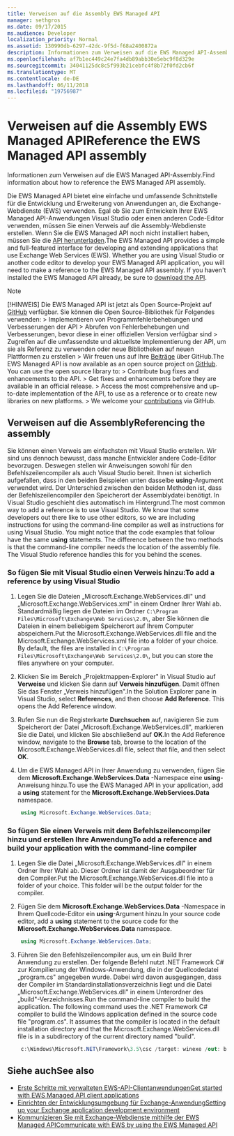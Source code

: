 ```yaml
---
title: Verweisen auf die Assembly EWS Managed API
manager: sethgros
ms.date: 09/17/2015
ms.audience: Developer
localization_priority: Normal
ms.assetid: 130990db-6297-42dc-9f5d-f68a2400872a
description: Informationen zum Verweisen auf die EWS Managed API-Assembly.
ms.openlocfilehash: af7b1ec449c24e7fa4db89abb30e5ebc9f8d329e
ms.sourcegitcommit: 34041125dc8c5f993b21cebfc4f8b72f0fd2cb6f
ms.translationtype: MT
ms.contentlocale: de-DE
ms.lasthandoff: 06/11/2018
ms.locfileid: "19756987"
---
```

# <a name="reference-the-ews-managed-api-assembly"></a><span data-ttu-id="eba5b-103">Verweisen auf die Assembly EWS Managed API</span><span class="sxs-lookup"><span data-stu-id="eba5b-103">Reference the EWS Managed API assembly</span></span>

<span data-ttu-id="eba5b-104">Informationen zum Verweisen auf die EWS Managed API-Assembly.</span><span class="sxs-lookup"><span data-stu-id="eba5b-104">Find information about how to reference the EWS Managed API assembly.</span></span>
  
<span data-ttu-id="eba5b-p101">Die EWS Managed API bietet eine einfache und umfassende Schnittstelle für die Entwicklung und Erweiterung von Anwendungen an, die Exchange-Webdienste (EWS) verwenden. Egal ob Sie zum Entwickeln Ihrer EWS Managed API-Anwendungen Visual Studio oder einen anderen Code-Editor verwenden, müssen Sie einen Verweis auf die Assembly-Webdienste erstellen. Wenn Sie die EWS Managed API noch nicht installiert haben, müssen Sie die [API herunterladen](http://aka.ms/ews-managed-api-readme).</span><span class="sxs-lookup"><span data-stu-id="eba5b-p101">The EWS Managed API provides a simple and full-featured interface for developing and extending applications that use Exchange Web Services (EWS). Whether you are using Visual Studio or another code editor to develop your EWS Managed API application, you will need to make a reference to the EWS Managed API assembly. If you haven't installed the EWS Managed API already, be sure to [download the API](http://aka.ms/ews-managed-api-readme).</span></span>
  
> [!NOTE]
>  <span data-ttu-id="eba5b-p102">[!HINWEIS]  Die EWS Managed API ist jetzt als Open Source-Projekt auf [GitHub](https://github.com/officedev/ews-managed-api) verfügbar. Sie können die Open Source-Bibliothek für Folgendes verwenden: >  Implementieren von Programmfehlerbehebungen und Verbesserungen der API >  Abrufen von Fehlerbehebungen und Verbesserungen, bevor diese in einer offiziellen Version verfügbar sind >  Zugreifen auf die umfassendste und aktuellste Implementierung der API, um sie als Referenz zu verwenden oder neue Bibliotheken auf neuen Plattformen zu erstellen >  Wir freuen uns auf Ihre [Beiträge](https://github.com/OfficeDev/ews-managed-api/blob/master/CONTRIBUTING.md) über GitHub.</span><span class="sxs-lookup"><span data-stu-id="eba5b-p102">The EWS Managed API is now available as an open source project on [GitHub](https://github.com/officedev/ews-managed-api). You can use the open source library to: >  Contribute bug fixes and enhancements to the API. >  Get fixes and enhancements before they are available in an official release. >  Access the most comprehensive and up-to-date implementation of the API, to use as a reference or to create new libraries on new platforms. >  We welcome your [contributions](https://github.com/OfficeDev/ews-managed-api/blob/master/CONTRIBUTING.md) via GitHub.</span></span> 
  
## <a name="referencing-the-assembly"></a><span data-ttu-id="eba5b-113">Verweisen auf die Assembly</span><span class="sxs-lookup"><span data-stu-id="eba5b-113">Referencing the assembly</span></span>

<span data-ttu-id="eba5b-p103">Sie können einen Verweis am einfachsten mit Visual Studio erstellen. Wir sind uns dennoch bewusst, dass manche Entwickler andere Code-Editor bevorzugen. Deswegen stellen wir Anweisungen sowohl für den Befehlszeilencompiler als auch Visual Studio bereit. Ihnen ist sicherlich aufgefallen, dass in den beiden Beispielen unten dasselbe **using**-Argument verwendet wird. Der Unterschied zwischen den beiden Methoden ist, dass der Befehlszeilencompiler den Speicherort der Assemblydatei benötigt. In Visual Studio geschieht dies automatisch im Hintergrund.</span><span class="sxs-lookup"><span data-stu-id="eba5b-p103">The most common way to add a reference is to use Visual Studio. We know that some developers out there like to use other editors, so we are including instructions for using the command-line compiler as well as instructions for using Visual Studio. You might notice that the code examples that follow have the same **using** statements. The difference between the two methods is that the command-line compiler needs the location of the assembly file. The Visual Studio reference handles this for you behind the scenes.</span></span> 
  
### <a name="to-add-a-reference-by-using-visual-studio"></a><span data-ttu-id="eba5b-119">So fügen Sie mit Visual Studio einen Verweis hinzu:</span><span class="sxs-lookup"><span data-stu-id="eba5b-119">To add a reference by using Visual Studio</span></span>

1. <span data-ttu-id="eba5b-p104">Legen Sie die Dateien „Microsoft.Exchange.WebServices.dll" und „Microsoft.Exchange.WebServices.xml" in einem Ordner Ihrer Wahl ab. Standardmäßig liegen die Dateien im Ordner  `C:\Program Files\Microsoft\Exchange\Web Services\2.0\`, aber Sie können die Dateien in einem beliebigem Speicherort auf Ihrem Computer abspeichern.</span><span class="sxs-lookup"><span data-stu-id="eba5b-p104">Put the Microsoft.Exchange.WebServices.dll file and the Microsoft.Exchange.WebServices.xml file into a folder of your choice. By default, the files are installed in  `C:\Program Files\Microsoft\Exchange\Web Services\2.0\`, but you can store the files anywhere on your computer.</span></span>
    
2. <span data-ttu-id="eba5b-p105">Klicken Sie im Bereich „Projektmappen-Explorer" in Visual Studio auf **Verweise** und klicken Sie dann auf **Verweis hinzufügen**. Damit öffnen Sie das Fenster „Verweis hinzufügen".</span><span class="sxs-lookup"><span data-stu-id="eba5b-p105">In the Solution Explorer pane in Visual Studio, select **References**, and then choose **Add Reference**. This opens the Add Reference window.</span></span>
    
3. <span data-ttu-id="eba5b-124">Rufen Sie nun die Registerkarte **Durchsuchen** auf, navigieren Sie zum Speicherort der Datei „Microsoft.Exchange.WebServices.dll", markieren Sie die Datei, und klicken Sie abschließend auf **OK**.</span><span class="sxs-lookup"><span data-stu-id="eba5b-124">In the Add Reference window, navigate to the **Browse** tab, browse to the location of the Microsoft.Exchange.WebServices.dll file, select that file, and then select **OK**.</span></span> 
    
4. <span data-ttu-id="eba5b-125">Um die EWS Managed API in Ihrer Anwendung zu verwenden, fügen Sie dem **Microsoft.Exchange.WebServices.Data** -Namespace eine **using**-Anweisung hinzu.</span><span class="sxs-lookup"><span data-stu-id="eba5b-125">To use the EWS Managed API in your application, add a **using** statement for the **Microsoft.Exchange.WebServices.Data** namespace.</span></span> 
    
   ```cs
    using Microsoft.Exchange.WebServices.Data;
   ```

### <a name="to-add-a-reference-and-build-your-application-with-the-command-line-compiler"></a><span data-ttu-id="eba5b-126">So fügen Sie einen Verweis mit dem Befehlszeilencompiler hinzu und erstellen Ihre Anwendung</span><span class="sxs-lookup"><span data-stu-id="eba5b-126">To add a reference and build your application with the command-line compiler</span></span>

1. <span data-ttu-id="eba5b-p106">Legen Sie die Datei „Microsoft.Exchange.WebServices.dll" in einem Ordner Ihrer Wahl ab. Dieser Ordner ist damit der Ausgabeordner für den Compiler.</span><span class="sxs-lookup"><span data-stu-id="eba5b-p106">Put the Microsoft.Exchange.WebServices.dll file into a folder of your choice. This folder will be the output folder for the compiler.</span></span>
    
2. <span data-ttu-id="eba5b-129">Fügen Sie dem **Microsoft.Exchange.WebServices.Data** -Namespace in Ihrem Quellcode-Editor ein **using**-Argument hinzu.</span><span class="sxs-lookup"><span data-stu-id="eba5b-129">In your source code editor, add a **using** statement to the source code for the **Microsoft.Exchange.WebServices.Data** namespace.</span></span> 
    
   ```cs
    using Microsoft.Exchange.WebServices.Data;
   ```

3. <span data-ttu-id="eba5b-p107">Führen Sie den Befehlszeilencompiler aus, um ein Build Ihrer Anwendung zu erstellen. Der folgende Befehl nutzt .NET Framework C# zur Kompilierung der Windows-Anwendung, die in der Quellcodedatei „program.cs" angegeben wurde. Dabei wird davon ausgegangen, dass der Compiler im Standardinstallationsverzeichnis liegt und die Datei „Microsoft.Exchange.WebServices.dll" in einem Unterordner des „build"-Verzeichnisses.</span><span class="sxs-lookup"><span data-stu-id="eba5b-p107">Run the command-line compiler to build the application. The following command uses the .NET Framework C# compiler to build the Windows application defined in the source code file "program.cs". It assumes that the compiler is located in the default installation directory and that the Microsoft.Exchange.WebServices.dll file is in a subdirectory of the current directory named "build".</span></span>
    
   ```cs
    c:\Windows\Microsoft.NET\Framework\3.5\csc /target: winexe /out: build\testApplication /reference: build\Microsoft.Exchange.WebServices.dll program.cs
   ```

## <a name="see-also"></a><span data-ttu-id="eba5b-133">Siehe auch</span><span class="sxs-lookup"><span data-stu-id="eba5b-133">See also</span></span>

- [<span data-ttu-id="eba5b-134">Erste Schritte mit verwalteten EWS-API-Clientanwendungen</span><span class="sxs-lookup"><span data-stu-id="eba5b-134">Get started with EWS Managed API client applications</span></span>](get-started-with-ews-managed-api-client-applications.md)    
- [<span data-ttu-id="eba5b-135">Einrichten der Entwicklungsumgebung für Exchange-Anwendung</span><span class="sxs-lookup"><span data-stu-id="eba5b-135">Setting up your Exchange application development environment</span></span>](setting-up-your-exchange-application-development-environment.md)   
- [<span data-ttu-id="eba5b-136">Kommunizieren Sie mit Exchange-Webdienste mithilfe der EWS Managed API</span><span class="sxs-lookup"><span data-stu-id="eba5b-136">Communicate with EWS by using the EWS Managed API</span></span>](how-to-communicate-with-ews-by-using-the-ews-managed-api.md)
    

